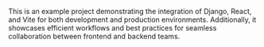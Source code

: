 This is an example project demonstrating the integration of Django, React, and Vite for both development and production environments. Additionally, it showcases efficient workflows and best practices for seamless collaboration between frontend and backend teams.